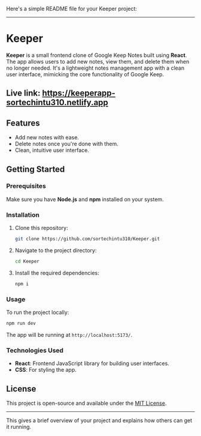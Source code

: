 Here's a simple README file for your Keeper project:

---

# Keeper

**Keeper** is a small frontend clone of Google Keep Notes built using **React**. The app allows users to add new notes, view them, and delete them when no longer needed. It's a lightweight notes management app with a clean user interface, mimicking the core functionality of Google Keep.

## Live link: https://keeperapp-sortechintu310.netlify.app

## Features
- Add new notes with ease.
- Delete notes once you're done with them.
- Clean, intuitive user interface.

## Getting Started

### Prerequisites
Make sure you have **Node.js** and **npm** installed on your system.

### Installation

1. Clone this repository:
   ```bash
   git clone https://github.com/sortechintu310/Keeper.git
   ```
2. Navigate to the project directory:
   ```bash
   cd Keeper
   ```
3. Install the required dependencies:
   ```bash
   npm i
   ```

### Usage

To run the project locally:

```bash
npm run dev
```

The app will be running at `http://localhost:5173/`.

### Technologies Used
- **React**: Frontend JavaScript library for building user interfaces.
- **CSS**: For styling the app.

## License
This project is open-source and available under the [MIT License](https://opensource.org/licenses/MIT).

---

This gives a brief overview of your project and explains how others can get it running.
